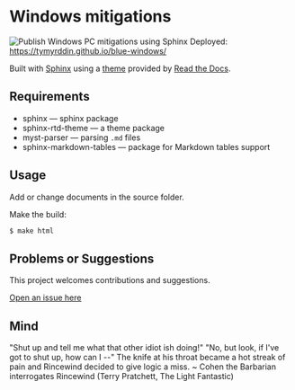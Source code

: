 # Windows mitigations

![Publish Windows PC mitigations using Sphinx](https://github.com/tymyrddin/blue-windows/workflows/Publish%Windows%20PC%20mitigations%20using%20Sphinx/badge.svg?branch=main)
 Deployed: https://tymyrddin.github.io/blue-windows/

Built with [Sphinx](https://www.sphinx-doc.org) using a [theme](https://github.com/readthedocs/sphinx_rtd_theme) provided
by [Read the Docs](https://readthedocs.org/).

## Requirements

* sphinx — sphinx package
* sphinx-rtd-theme — a theme package
* myst-parser — parsing `.md` files
* sphinx-markdown-tables — package for Markdown tables support

## Usage

Add or change documents in the source folder.

Make the build:
```bash
$ make html
```

## Problems or Suggestions

This project welcomes contributions and suggestions. 

[Open an issue here](https://github.com/tymyrddin/blue-windows/issues)

## Mind

"Shut up and tell me what that other idiot ish doing!" "No, but look, if I've got to shut up, how can I --" The knife at his throat became a hot streak of pain and Rincewind decided to give logic a miss. ~ Cohen the Barbarian interrogates Rincewind (Terry Pratchett, The Light Fantastic)
